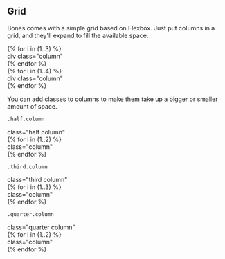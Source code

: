 ## Grid

Bones comes with a simple grid based on Flexbox. Just put columns in a grid, and they'll expand to fill the available space.

<div class="small center grid">
  {% for i in (1..3) %}
  <div class="padded column" style="background: var(--color-bg)">
    div class="column"
  </div>
  {% endfor %}
</div>

<div class="small center grid">
  {% for i in (1..4) %}
  <div class="padded column" style="background: var(--color-bg)">
    div class="column"
  </div>
  {% endfor %}
</div>

You can add classes to columns to make them take up a bigger or smaller amount of space.

`.half.column`

<div class="small center grid">
  <div class="padded half column" style="background: var(--color-red); color: var(--color-white)">
    class="half column"
  </div>
  {% for i in (1..2) %}
  <div class="padded column" style="background: var(--color-bg)">
    class="column"
  </div>
  {% endfor %}
</div>

`.third.column`

<div class="small center grid">
  <div class="padded third column" style="background: var(--color-pink); color: var(--color-white)">
    class="third column"
  </div>
  {% for i in (1..3) %}
  <div class="padded column" style="background: var(--color-bg)">
    class="column"
  </div>
  {% endfor %}
</div>

`.quarter.column`

<div class="small center grid">
  <div class="padded quarter column" style="background: var(--color-purple); color: var(--color-white)">
    class="quarter column"
  </div>
  {% for i in (1..2) %}
  <div class="padded column" style="background: var(--color-bg)">
    class="column"
  </div>
  {% endfor %}
</div>
